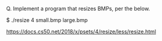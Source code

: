 Q. Implement a program that resizes BMPs, per the below.

$ ./resize 4 small.bmp large.bmp

https://docs.cs50.net/2018/x/psets/4/resize/less/resize.html